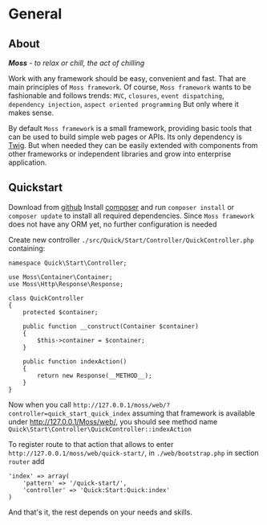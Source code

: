 # General

## About

_**Moss** - to relax or chill, the act of chilling_

Work with any framework should be easy, convenient and fast. That are main principles of `Moss framework`.
Of course, `Moss framework` wants to be fashionable and follows trends: `MVC`, `closures`, `event dispatching`, `dependency injection`, `aspect oriented programming`
But only where it makes sense.

By default `Moss framework` is a small framework, providing basic tools that can be used to build simple web pages or APIs.
Its only dependency is [Twig](http://twig.sensiolabs.org).
But when needed they can be easily extended with components from other frameworks or independent libraries and grow into enterprise application.

## Quickstart

Download from [github](https://github.com/Potfur/Moss)
Install [composer](https://getcomposer.org/) and run `composer install` or `composer update` to install all required dependencies.
Since `Moss framework` does not have any ORM yet, no further configuration is needed

Create new controller `./src/Quick/Start/Controller/QuickController.php` containing:

	namespace Quick\Start\Controller;

	use Moss\Container\Container;
    use Moss\Http\Response\Response;

	class QuickController
	{
		protected $container;

		public function __construct(Container $container)
		{
			$this->container = $container;
		}

		public function indexAction()
		{
			return new Response(__METHOD__);
		}
	}

Now when you call `http://127.0.0.1/moss/web/?controller=quick_start_quick_index` assuming that framework is available under http://127.0.0.1/Moss/web/,
you should see method name `Quick\Start\Controller\QuickController::indexAction`

To register route to that action that allows to enter `http://127.0.0.1/moss/web/quick-start/`, in `./web/bootstrap.php` in section `router` add

	'index' => array(
	    'pattern' => '/quick-start/',
	    'controller' => 'Quick:Start:Quick:index'
	)

And that's it, the rest depends on your needs and skills.